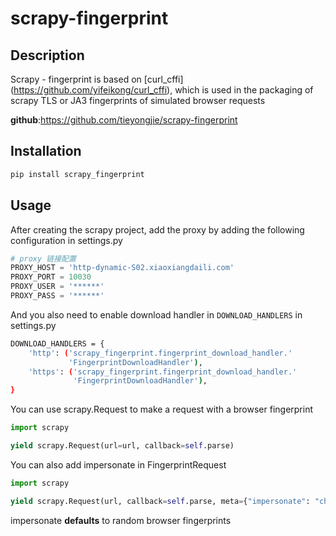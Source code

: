 # scrapy-fingerprint

## Description
Scrapy - fingerprint is based on [curl_cffi] (https://github.com/yifeikong/curl_cffi), which is used in the packaging of scrapy TLS or JA3 fingerprints of simulated browser requests

**github**:https://github.com/tieyongjie/scrapy-fingerprint



## Installation

```bash
pip install scrapy_fingerprint
```

## Usage

After creating the scrapy project, add the proxy by adding the following configuration in settings.py

```python
# proxy 链接配置
PROXY_HOST = 'http-dynamic-S02.xiaoxiangdaili.com'
PROXY_PORT = 10030
PROXY_USER = '******'
PROXY_PASS = '******'
```

And you also need to enable download handler in `DOWNLOAD_HANDLERS` in settings.py

```bash
DOWNLOAD_HANDLERS = {
    'http': ('scrapy_fingerprint.fingerprint_download_handler.'
             'FingerprintDownloadHandler'),
    'https': ('scrapy_fingerprint.fingerprint_download_handler.'
              'FingerprintDownloadHandler'),
}
```

You can use scrapy.Request to make a request with a browser fingerprint

```python
import scrapy

yield scrapy.Request(url=url, callback=self.parse)
```

You can also add impersonate in FingerprintRequest

```python
import scrapy

yield scrapy.Request(url, callback=self.parse, meta={"impersonate": "chrome107"})
```

impersonate **defaults** to random browser fingerprints


